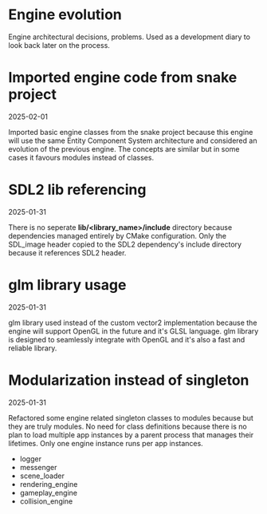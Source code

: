 # Engine evolution

Engine architectural decisions, problems. Used as a development diary to look back later on the process.

# Imported engine code from snake project
2025-02-01

Imported basic engine classes from the snake project because this engine will use the same Entity Component System architecture and considered an evolution of the previous engine. The concepts are similar but in some cases it favours modules instead of classes.

# SDL2 lib referencing
2025-01-31

There is no seperate **lib/<library_name>/include** directory because dependencies managed entirely by CMake configuration. Only the SDL_image header copied to the SDL2 dependency's include directory because it references SDL2 header.

# glm library usage
2025-01-31

glm library used instead of the custom vector2 implementation because the engine will support OpenGL in the future and it's GLSL language. glm library is designed to seamlessly integrate with OpenGL and it's also a fast and reliable library. 

# Modularization instead of singleton
2025-01-31

Refactored some engine related singleton classes to modules because but they are truly modules. No need for class definitions because there is no plan to load multiple app instances by a parent process that manages their lifetimes. Only one engine instance runs per app instances.
- logger
- messenger
- scene_loader
- rendering_engine
- gameplay_engine
- collision_engine

